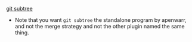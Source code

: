 
[git subtree](https://github.com/apenwarr/git-subtree.git)


* Note that you want `git subtree` the standalone program by apenwarr, and not the merge strategy and not the other plugin named the same thing.
